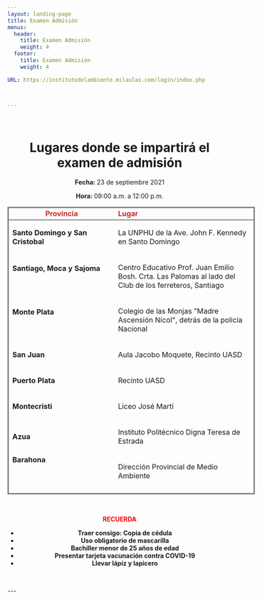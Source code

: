 ```yaml
---
layout: landing-page
title: Examen Admisión
menus:
  header:
    title: Examen Admisión
    weight: 4
  footer:
    title: Examen Admisión
    weight: 4

URL: https://institutodelambiente.milaulas.com/login/index.php



---
```

<p>&nbsp;</p>
<h1 style="text-align: center;"><b>Lugares donde se impartir&aacute; el examen de </b><b>admisi&oacute;n</b></h1>
<p><b></b></p>
<p style="text-align: center;"><b>Fecha: </b>23 de septiembre 2021</p>
<p style="text-align: center;"><b>Hora: </b>09:00 a.m. a 12:00 p.m.</p>
<p style="text-align: center;"></p>
<!-- Este comentario es visible solo en el editor fuente -->
<table class="demoTable" style="height: 646px; width: 556px; margin-left: auto; margin-right: auto; border-style: solid;">
<thead>
<tr style="height: 18px;">
<td style="width: 232.117px; text-align: center; height: 18px;"><strong><span style="color: #c82828;">Provincia</span></strong></td>
<td style="width: 316.133px; height: 18px;"><strong><span style="color: #c82828;">Lugar</span></strong></td>
</tr>
</thead>
<tbody>
<tr style="height: 64px;">
<td style="width: 232.117px; height: 64px; text-align: left;">
<p><b>Santo Domingo y San Cristobal</b></p>
</td>
<td style="width: 316.133px; height: 64px; text-align: left;">
<p>La UNPHU de la Ave. John F. Kennedy en Santo Domingo</p>
</td>
</tr>
<tr style="height: 82px;">
<td style="width: 232.117px; height: 82px; text-align: left;">
<p><b>Santiago, Moca y Sajoma</b></p>
<p><b>&nbsp;</b></p>
</td>
<td style="width: 316.133px; height: 82px; text-align: left;">
<p>Centro Educativo Prof. Juan Emilio Bosh. Crta. Las Palomas al lado del Club de los ferreteros, Santiago</p>
</td>
</tr>
<tr style="height: 78px;">
<td style="width: 232.117px; height: 78px; text-align: left;">
<p><b>Monte Plata</b></p>
<p><b>&nbsp;</b></p>
</td>
<td style="width: 316.133px; height: 78px; text-align: left;">
<p>Colegio de las Monjas "Madre Ascensi&oacute;n N&iacute;col", detr&aacute;s de la polic&iacute;a Nacional</p>
</td>
</tr>
<tr style="height: 46px;">
<td style="width: 232.117px; height: 46px; text-align: left;">
<p><b>San Juan</b></p>
</td>
<td style="width: 316.133px; height: 46px; text-align: left;">
<p>Aula Jacobo Moquete, Recinto UASD</p>
</td>
</tr>
<tr style="height: 46px;">
<td style="width: 232.117px; height: 46px; text-align: left;">
<p><b>Puerto Plata</b></p>
</td>
<td style="width: 316.133px; height: 46px; text-align: left;">
<p>Recinto UASD</p>
</td>
</tr>
<tr style="height: 46px;">
<td style="width: 232.117px; height: 46px; text-align: left;">
<p><b>Montecristi</b></p>
</td>
<td style="width: 316.133px; height: 46px; text-align: left;">
<p>Liceo Jos&eacute; Mart&iacute;</p>
</td>
</tr>
<tr style="height: 64px;">
<td style="width: 232.117px; height: 64px; text-align: left;">
<p><b>Azua</b></p>
</td>
<td style="width: 316.133px; height: 64px; text-align: left;">
<p>Instituto Polit&eacute;cnico Digna Teresa de Estrada</p>
</td>
</tr>
<tr style="height: 64px;">
<td style="width: 232.117px; height: 64px; text-align: left;"><strong>Barahona</strong>
<p><strong>&nbsp;</strong></p>
</td>
<td style="width: 316.133px; height: 64px; text-align: left;">
<p>Direcci&oacute;n Provincial de Medio Ambiente</p>
</td>
</tr>
<tr style="height: 46px;">
<td style="width: 232.117px; height: 46px; text-align: left;"><strong>Pedernales</strong></td>
<td style="width: 316.133px; height: 46px; text-align: left;">
<p>Direcci&oacute;n Provincial de Medio Ambiente</p>
</td>
</tr>
<tr style="height: 46px;">
<td style="width: 232.117px; height: 46px; text-align: left;"><strong>Neiba</strong></td>
<td style="width: 316.133px; height: 46px; text-align: left;">
<p>Escuela Vocacional de las Fuerzas Armadas</p>
</td>
</tr>
<tr style="height: 46px;">
<td style="width: 232.117px; height: 46px; text-align: left;"><strong>La descubierta</strong></td>
<td style="width: 316.133px; height: 46px; text-align: left;">
<p>Centro Cultural Yolanda Mendez</p>
</td>
</tr>
<tr>
<td style="width: 232.117px; text-align: left;"><strong>Dajab&oacute;n</strong></td>
<td style="width: 316.133px; text-align: left;">
<p>Sal&oacute;n de Villas Codevi / Zona Franca</p>
</td>
</tr>
<tr>
<td style="width: 232.117px; text-align: left;"><strong>San Francisco<br /></strong></td>
<td style="width: 316.133px; text-align: left;">
<p>Ciudad Ganadera</p>
</td>
</tr>
<tr>
<td style="width: 232.117px; text-align: left;"><strong>Monse&ntilde;or Nouel y La Vega<br /></strong></td>
<td style="width: 316.133px; text-align: left;">
<p>Instituto del Ambiente, Jarabacoa</p>
</td>
</tr>
<tr>
<td style="width: 232.117px; text-align: left;"><strong> Santiago Rodr&iacute;guez</strong></td>
<td style="width: 316.133px; text-align: left;">
<p>Sal&oacute;n del Ayuntamiento</p>
</td>
</tr>
<tr>
<td style="width: 232.117px; text-align: left;"><strong>Duverg&eacute;, Prov. Independencia</strong></td>
<td style="width: 316.133px; text-align: left;">
<p>Liceo Secundario Enriquillo</p>
</td>
</tr>
<tr>
<td style="width: 232.117px; text-align: left;"><strong>Jimani, Prov. Independencia</strong></td>
<td style="width: 316.133px; text-align: left;">
<p>Liceo Secundario Frof. M&aacute;ximo P&eacute;rez Florian</p>
</td>
</tr>
</tbody>
</table>
<p style="text-align: center;">&nbsp;</p>
<p style="text-align: center;"><span style="color: #ff0000;"><b>RECUERDA</b></span></p>
<ul>
<li style="text-align: center;"><b>Traer consigo: Copia de c&eacute;dula</b></li>
<li style="text-align: center;"><b>Uso obligatorio de mascarilla</b></li>
<li style="text-align: center;"><b>Bachiller menor de 25 a&ntilde;os de edad</b></li>
<li style="text-align: center;"><b>Presentar tarjeta vacunaci&oacute;n contra COVID-19</b></li>
<li style="text-align: center;"><b>Llevar l&aacute;piz y lapicero</b></li>
</ul>
<p style="text-align: center;">&nbsp; &nbsp; &nbsp; &nbsp; &nbsp;</p>
---
